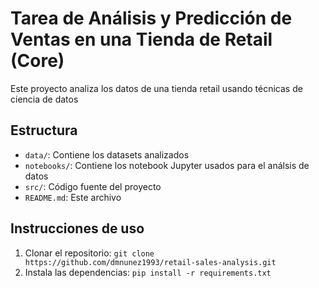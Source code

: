 # Tarea de Análisis y Predicción de Ventas en una Tienda de Retail (Core)

Este proyecto analiza los datos de una tienda retail usando técnicas de ciencia de datos

## Estructura

- `data/`: Contiene los datasets analizados
- `notebooks/`: Contiene los notebook Jupyter usados para el análsis de datos
- `src/`: Código fuente del proyecto
- `README.md`: Este archivo

## Instrucciones de uso

1. Clonar el repositorio: `git clone https://github.com/dmnunez1993/retail-sales-analysis.git`
2. Instala las dependencias: `pip install -r requirements.txt`
